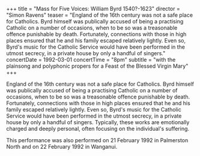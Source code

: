 +++
title = "Mass for Five Voices: William Byrd 1540?-1623"
director = "Simon Ravens"
teaser = "England of the 16th century was not a safe place for Catholics. Byrd himself was publically accused of being a practising Catholic on a number of occasions, when to be so was a treasonable offence punishable by death. Fortunately, connections with those in high places ensured that he and his family escaped relatively lightly. Even so, Byrd's music for the Catholic Service would have been performed in the utmost secrecy, in a private house by only a handful of singers."
concertDate = 1992-03-01
concertTime = "8pm"
subtitle = "with the plainsong and polyphonic propers for a Feast of the Blessed Virgin Mary"
+++

England of the 16th century was not a safe place for Catholics. Byrd himself was publically accused of being a practising Catholic on a number of occasions, when to be so was a treasonable offence punishable by death. Fortunately, connections with those in high places ensured that he and his family escaped relatively lightly. Even so, Byrd's music for the Catholic Service would have been performed in the utmost secrecy, in a private house by only a handful of singers. Typically, these works are emotionally charged and deeply personal, often focusing on the individual's suffering.


This performance was also performed on 21 February 1992 in Palmerston North and on 22 February 1992 in Wanganui.
